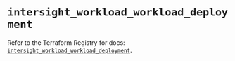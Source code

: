# `intersight_workload_workload_deployment`

Refer to the Terraform Registry for docs: [`intersight_workload_workload_deployment`](https://registry.terraform.io/providers/ciscodevnet/intersight/1.0.71/docs/resources/workload_workload_deployment).
